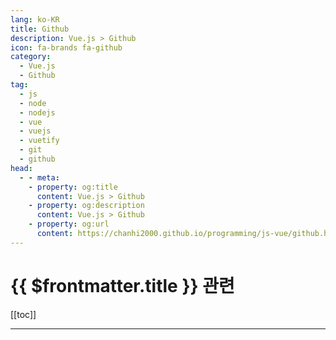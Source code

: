```yaml
---
lang: ko-KR
title: Github
description: Vue.js > Github
icon: fa-brands fa-github
category:
  - Vue.js
  - Github
tag: 
  - js
  - node
  - nodejs
  - vue
  - vuejs
  - vuetify
  - git
  - github
head:
  - - meta:
    - property: og:title
      content: Vue.js > Github
    - property: og:description
      content: Vue.js > Github
    - property: og:url
      content: https://chanhi2000.github.io/programming/js-vue/github.html
---
```


# {{ $frontmatter.title }} 관련

[[toc]]

---

<TagLinks />